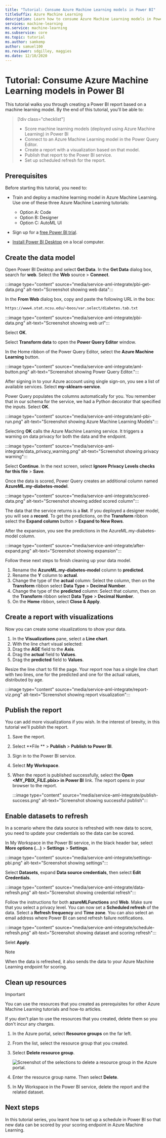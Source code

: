 ```yaml
---
title: "Tutorial: Consume Azure Machine Learning models in Power BI"
titleSuffix: Azure Machine Learning
description: Learn how to consume Azure Machine Learning models in Power BI.
services: machine-learning
ms.service: machine-learning
ms.subservice: core
ms.topic: tutorial
ms.author: samkemp
author: samuel100
ms.reviewer: sdgilley, maggies
ms.date: 12/10/2020
---
```


# Tutorial: Consume Azure Machine Learning models in Power BI

This tutorial walks you through creating a Power BI report based on a machine learning model. By the end of this tutorial, you'll be able to:

> [!div class="checklist"]
> * Score machine learning models (deployed using Azure Machine Learning) in Power BI
> * Connect to an Azure Machine Learning model in the Power Query Editor.
> * Create a report with a visualization based on that model.
> * Publish that report to the Power BI service.
> * Set up scheduled refresh for the report.

## Prerequisites

Before starting this tutorial, you need to:

- Train and deploy a machine learning model in Azure Machine Learning. Use one of these three Azure Machine Learning tutorials: 

    - Option A: Code
    - Option B: Designer
    - Option C: AutoML UI

- Sign up for a [free Power BI trial](https://app.powerbi.com/signupredirect?pbi_source=web).
- [Install Power BI Desktop](https://powerbi.microsoft.com/desktop/) on a local computer.

## Create the data model

Open Power BI Desktop and select **Get Data**. 
In the **Get Data** dialog box, search for **web**. Select the **Web** source > **Connect**.

:::image type="content" source="media/service-aml-integrate/pbi-get-data.png" alt-text="Screenshot showing web data":::

In the **From Web** dialog box, copy and paste the following URL in the box:

```txt 
https://www4.stat.ncsu.edu/~boos/var.select/diabetes.tab.txt
```

:::image type="content" source="media/service-aml-integrate/pbi-data.png" alt-text="Screenshot showing web url":::

Select **OK**.

Select **Transform data** to open the **Power Query Editor** window.

In the Home ribbon of the Power Query Editor, select the **Azure Machine Learning** button.

:::image type="content" source="media/service-aml-integrate/aml-button.png" alt-text="Screenshot showing Power Query Editor.":::

After signing in to your Azure account using single sign-on, you see a list of available services. Select **my-sklearn-service**. 

Power Query populates the columns automatically for you. You remember that in our schema for the service, we had a Python decorator that specified the inputs. Select **OK**.

:::image type="content" source="media/service-aml-integrate/aml-pbi-run.png" alt-text="Screenshot showing Azure Machine Learning Models":::

Selecting **OK** calls the Azure Machine Learning service. It triggers a warning on data privacy for both the data and the endpoint.

:::image type="content" source="media/service-aml-integrate/data_privacy_warning.png" alt-text="Screenshot showing privacy warning":::

Select **Continue**. In the next screen, select **Ignore Privacy Levels checks for this file** > **Save**.

Once the data is scored, Power Query creates an additional column named **AzureML.my-diabetes-model**.

:::image type="content" source="media/service-aml-integrate/scored-data.png" alt-text="Screenshot showing added scored column":::

The data that the service returns is a **list**. If you deployed a designer model, you will see a **record**. To get the predictions, on the **Transform** ribbon select the **Expand column** button > **Expand to New Rows**.

After the expansion, you see the predictions in the AzureML.my-diabetes-model column.

:::image type="content" source="media/service-aml-integrate/after-expand.png" alt-text="Screenshot showing expansion":::

Follow these next steps to finish cleaning up your data model.

1. Rename the **AzureML.my-diabetes-model** column to **predicted**.
1. Rename the **Y** column to **actual**.
1. Change the type of the **actual** column: Select the column, then on the **Transform** ribbon select **Data Type** > **Decimal Number**.
1. Change the type of the **predicted** column: Select that column, then on the **Transform** ribbon select **Data Type** > **Decimal Number**.
1. On the **Home** ribbon, select **Close & Apply**.

## Create a report with visualizations

Now you can create some visualizations to show your data.

1. In the **Visualizations** pane, select a **Line chart**. 
1. With the line chart visual selected:
1. Drag the **AGE** field to the **Axis**.
1. Drag the **actual** field to **Values**.
1. Drag the **predicted** field to **Values**.

Resize the line chart to fill the page. Your report now has a single line chart with two lines, one for the predicted and one for the actual values, distributed by age.

:::image type="content" source="media/service-aml-integrate/report-viz.png" alt-text="Screenshot showing report visualization":::

## Publish the report

You can add more visualizations if you wish. In the interest of brevity, in this tutorial we'll publish the report.

1. Save the report.
1. Select **File ** > **Publish** > **Publish to Power BI**.
1. Sign in to the Power BI service.
1. Select **My Workspace**.
1. When the report is published successfully, select the **Open <MY_PBIX_FILE.pbix> in Power BI** link. The report opens in your browser to the report.

     :::image type="content" source="media/service-aml-integrate/publish-success.png" alt-text="Screenshot showing successful publish":::

## Enable datasets to refresh

In a scenario where the data source is refreshed with new data to score, you need to update your credentials so the data can be scored. 

In My Workspace in the Power BI service, in the black header bar, select **More options (...)** > **Settings** > **Settings**.

:::image type="content" source="media/service-aml-integrate/settings-pbi.png" alt-text="Screenshot showing settings":::

Select **Datasets**, expand **Data source credentials**, then select **Edit Credentials**.

:::image type="content" source="media/service-aml-integrate/data-refresh.png" alt-text="Screenshot showing credential refresh":::

Follow the instructions for both **azureMLFunctions** and **Web**. Make sure that you select a privacy level. You can now set a **Scheduled refresh** of the data. Select a **Refresh frequency** and **Time zone**. You can also select an email address where Power BI can send refresh failure notifications.

:::image type="content" source="media/service-aml-integrate/schedule-refresh.png" alt-text="Screenshot showing dataset and scoring refresh":::

Selet **Apply**.

>[!NOTE]
> When the data is refreshed, it also sends the data to your Azure Machine Learning endpoint for scoring.

## Clean up resources

>[!IMPORTANT]
>You can use the resources that you created as prerequisites for other Azure Machine Learning tutorials and how-to articles.

If you don't plan to use the resources that you created, delete them so you don't incur any charges.

1. In the Azure portal, select **Resource groups** on the far left.
 
1. From the list, select the resource group that you created.

1. Select **Delete resource group**.

   ![Screenshot of the selections to delete a resource group in the Azure portal.](./media/service-aml-integrate/delete-resources.png)

1. Enter the resource group name. Then select **Delete**.
1. In My Workspace in the Power BI service, delete the report and the related dataset. 

## Next steps

In this tutorial series, you learnt how to set up a schedule in Power BI so that new data can be scored by your scoring endpoint in Azure Machine Learning.
